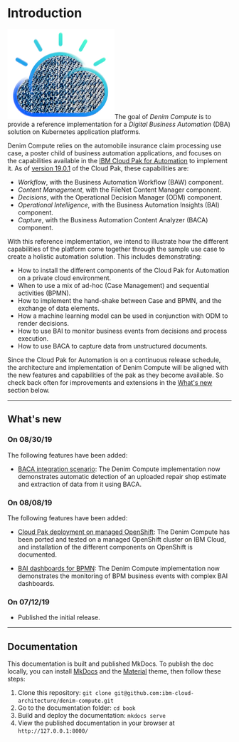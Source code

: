# Introduction

<img src="./images/denim-compute.png"/>The goal of *Denim Compute* is to provide a reference implementation for a *Digital Business Automation* (DBA) solution on Kubernetes application platforms.

Denim Compute relies on the automobile insurance claim processing use case, a poster child of business automation applications, and focuses on the capabilities available in the [IBM Cloud Pak for Automation](https://www.ibm.com/cloud/cloud-pak-for-automation) to implement it. As of [version 19.0.1](https://www-01.ibm.com/support/docview.wss?uid=ibm10878709) of the Cloud Pak, these capabilities are:

- *Workflow*, with the Business Automation Workflow (BAW) component.
- *Content Management*, with the FileNet Content Manager component.
- *Decisions*, with the Operational Decision Manager (ODM) component.
- *Operational Intelligence*, with the Business Automation Insights (BAI) component.
- *Capture*, with the Business Automation Content Analyzer (BACA) component.

With this reference implementation, we intend to illustrate how the different capabilities of the platform come together through the sample use case to create a holistic automation solution. This includes demonstrating:

- How to install the different components of the Cloud Pak for Automation on a private cloud environment.
- When to use a mix of ad-hoc (Case Management) and sequential activities (BPMN).
- How to implement the hand-shake between Case and BPMN, and the exchange of data elements.
- How a machine learning model can be used in conjunction with ODM to render decisions.
- How to use BAI to monitor business events from decisions and process execution.
- How to use BACA to capture data from unstructured documents.

Since the Cloud Pak for Automation is on a continuous release schedule, the architecture and implementation of Denim Compute will be aligned with the new features and capabilities of the pak as they become available. So check back often for improvements and extensions in the [What's new](#whats-new) section below.

---

## What's new <a name="whats-new"></a>

### On 08/30/19
The following features have been added:

- [BACA integration scenario](../usecase/baca-scenario-walkthrough.md): The Denim Compute implementation now demonstrates automatic detection of an uploaded repair shop estimate and extraction of data from it using BACA.

### On 08/08/19
The following features have been added:

- [Cloud Pak deployment on managed OpenShift](../environment/rhos-intro.md): The Denim Compute has been ported and tested on a managed OpenShift cluster on IBM Cloud, and installation of the different components on OpenShift is documented.

- [BAI dashboards for BPMN](../usecase/bai-scenario-walkthrough.md): The Denim Compute implementation now demonstrates the monitoring of BPM business events with complex BAI dashboards.

### On 07/12/19
- Published the initial release.


---

## Documentation
This documentation is built and published MkDocs. To publish the doc locally, you can install [MkDocs](https://www.mkdocs.org/#installation) and the [Material](https://squidfunk.github.io/mkdocs-material/) theme, then follow these steps:

1. Clone this repository: `git clone git@github.com:ibm-cloud-architecture/denim-compute.git`
2. Go to the documentation folder: `cd book`
3. Build and deploy the documentation: `mkdocs serve`
4. View the published documentation in your browser at `http://127.0.0.1:8000/`
